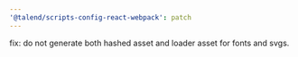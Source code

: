 ```yaml
---
'@talend/scripts-config-react-webpack': patch
---
```


fix: do not generate both hashed asset and loader asset for fonts and svgs.
